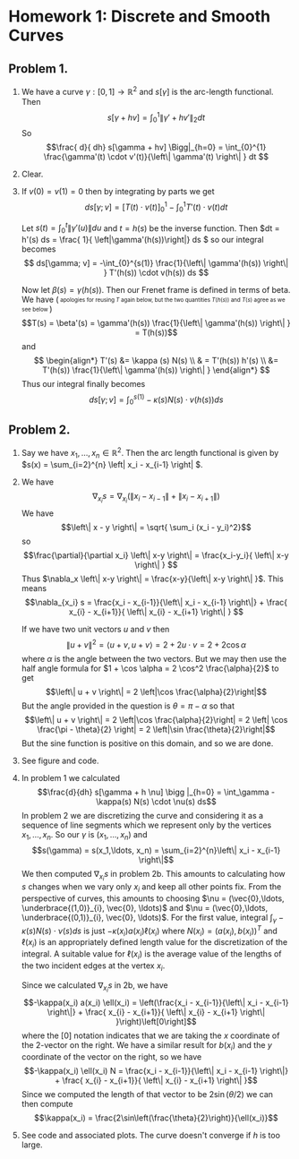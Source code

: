 # **Homework 1: Discrete and Smooth Curves**


## **Problem 1.**

1.  We have a curve $\gamma : [0,1] \to \mathbb{R}^2$ and $s[\gamma]$ is the arc-length functional. Then $$ s[\gamma + hv] = \int_{0}^{1} \left\| \gamma' + h v' \right\|_2  dt$$ So $$\frac{ d}{ dh} s[\gamma + hv] \Bigg|_{h=0} = \int_{0}^{1} \frac{\gamma'(t) \cdot v'(t)}{\left\| \gamma'(t) \right\| } dt $$ 
   
2. Clear.
3. If $v(0) = v(1) = 0$ then by integrating by parts we get $$ds[\gamma ; v] = [T(t) \cdot v(t)]_{0}^{1} - \int_{0}^{1} T'(t) \cdot v(t)  dt $$ 
   
   Let $s(t) = \int_{0}^{t} \left\| \gamma'(u) \right\|  du$ and $t = h(s)$ be the inverse function. Then $dt =  h'(s) ds = \frac{ 1}{ \left\|\gamma'(h(s))\right\|} ds $ so our integral becomes $$ ds[\gamma; v] = -\int_{0}^{s(1)} \frac{1}{\left\| \gamma'(h(s)) \right\| } T'(h(s)) \cdot v(h(s)) ds $$ 

   Now let $\beta(s) = \gamma(h(s))$. Then our Frenet frame is defined in terms of beta. We have (<sub><sup> apologies for reusing $T$ again below, but the two quantities $T(h(s))$ and $T(s)$ agree as we see below </sub></sup>) $$T(s) = \beta'(s) = \gamma'(h(s)) \frac{1}{\left\| \gamma'(h(s)) \right\| } = T(h(s))$$ and   $$ \begin{align*}
   T'(s) &= \kappa (s) N(s)  \\ & = T'(h(s)) h'(s) \\
   &= T'(h(s)) \frac{1}{\left\| \gamma'(h(s)) \right\| } 
   \end{align*}   $$ Thus our integral finally becomes $$ ds[\gamma; v] = \int_{0}^{s(1)}-\kappa(s) N(s) \cdot v(h(s)) ds $$

## **Problem 2.**

1. Say we have $x_1, \ldots, x_n \in  \mathbb{R}^2$. Then the arc length functional is given by $s(x) = \sum_{i=2}^{n} \left\| x_i - x_{i-1} \right\| $.


2. We have $$\nabla_{x_i} s = \nabla_{x_i} \left(\left\| x_i - x_{i-1} \right\| + \left\| x_{i}  - x_{i+1}\right\|\right) $$ We have $$\left\| x - y \right\| = \sqrt{ \sum_i (x_i - y_i)^2}$$  so $$\frac{\partial}{\partial x_i} \left\| x-y \right\| = \frac{x_i-y_i}{ \left\| x-y \right\| } $$ Thus $\nabla_x \left\| x-y \right\|  = \frac{x-y}{\left\| x-y \right\| }$. This means $$\nabla_{x_i} s = \frac{x_i - x_{i-1}}{\left\| x_i - x_{i-1} \right\|} + \frac{ x_{i} - x_{i+1}}{ \left\| x_{i} - x_{i+1} \right\| }  $$ 
   
    If we have two unit vectors $u$ and $v$ then $$\left\| u + v \right\|^2 = \langle u+v,u+v\rangle = 2 + 2 u \cdot v = 2 + 2 \cos \alpha$$ where $\alpha$ is the angle between the two vectors. But we may then use the half angle formula for $1 + \cos \alpha = 2 \cos^2 \frac{\alpha}{2}$ to get $$\left\| u + v \right\| = 2 \left|\cos \frac{\alpha}{2}\right|$$ But the angle provided in the question is $\theta = \pi - \alpha$ so that $$\left\| u + v \right\| = 2 \left|\cos \frac{\alpha}{2}\right| = 2 \left| \cos \frac{\pi - \theta}{2} \right| = 2 \left|\sin \frac{\theta}{2}\right|$$ But the sine function is positive on this domain, and so  we are done.
3. See figure and code.
4. In problem 1 we calculated $$\frac{d}{dh} s[\gamma + h \nu] \bigg |_{h=0} = \int_\gamma -\kappa(s) N(s) \cdot \nu(s) ds$$ In problem 2 we are discretizing the curve and considering it as a sequence of line segments which we represent only by the vertices $x_1,\ldots, x_n$. So our $\gamma$ is $(x_1,\ldots, x_n)$ and $$s(\gamma) = s(x_1,\ldots, x_n) = \sum_{i=2}^{n}\left\| x_i - x_{i-1} \right\|$$ We then computed $\nabla_{x_i} s$ in problem 2b. This amounts to calculating how $s$ changes when we vary only $x_i$ and keep all other points fix. From the perspective of curves, this amounts to choosing $\nu = (\vec{0},\ldots, \underbrace{(1,0)}_{i}, \vec{0}, \ldots)$ and $\nu = (\vec{0},\ldots, \underbrace{(0,1)}_{i}, \vec{0}, \ldots)$. For the first value, integral $\int_\gamma -\kappa(s) N(s) \cdot \nu(s) ds$ is just $- \kappa(x_i) a(x_i) \ell(x_i)$ where $N(x_i) = (a(x_i), b(x_i))^T$ and $\ell(x_i)$ is an appropriately defined length value for the discretization of the integral. A suitable value for $\ell(x_i)$ is the average value of the lengths of the two incident edges at the vertex $x_i$.

    Since we calculated $\nabla_{x_i} s$ in 2b, we have $$-\kappa(x_i) a(x_i) \ell(x_i) = \left(\frac{x_i - x_{i-1}}{\left\| x_i - x_{i-1} \right\|} + \frac{ x_{i} - x_{i+1}}{ \left\| x_{i} - x_{i+1} \right\| }\right)\left[0\right]$$ where the $[0]$ notation indicates that we are taking the $x$ coordinate of the 2-vector on the right. We have a similar result for $b(x_i)$ and the $y$ coordinate of the vector on the right, so we have $$-\kappa(x_i) \ell(x_i) N = \frac{x_i - x_{i-1}}{\left\| x_i - x_{i-1} \right\|} + \frac{ x_{i} - x_{i+1}}{ \left\| x_{i} - x_{i+1} \right\| }$$ Since we computed the length of that vector to be $2\sin(\theta/2)$ we can then compute $$\kappa(x_i) = \frac{2\sin\left(\frac{\theta}{2}\right)}{\ell(x_i)}$$

5. See code and associated plots. The curve doesn't converge if $h$ is too large.

